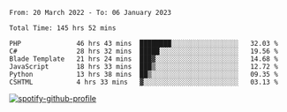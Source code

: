 <!--START_SECTION:waka-->

```text
From: 20 March 2022 - To: 06 January 2023

Total Time: 145 hrs 52 mins

PHP              46 hrs 43 mins  ████████░░░░░░░░░░░░░░░░░   32.03 %
C#               28 hrs 32 mins  █████░░░░░░░░░░░░░░░░░░░░   19.56 %
Blade Template   21 hrs 24 mins  ███▓░░░░░░░░░░░░░░░░░░░░░   14.68 %
JavaScript       18 hrs 33 mins  ███▒░░░░░░░░░░░░░░░░░░░░░   12.72 %
Python           13 hrs 38 mins  ██▒░░░░░░░░░░░░░░░░░░░░░░   09.35 %
CSHTML           4 hrs 33 mins   ▓░░░░░░░░░░░░░░░░░░░░░░░░   03.13 %
```

<!--END_SECTION:waka-->
[![spotify-github-profile](https://spotify-github-profile.vercel.app/api/view?uid=c00zprrvy9xiloa9qnco3hmng&cover_image=true&theme=novatorem&show_offline=false&background_color=121212&bar_color=53b14f&bar_color_cover=false)](https://spotify-github-profile.vercel.app/api/view?uid=c00zprrvy9xiloa9qnco3hmng&redirect=true)

